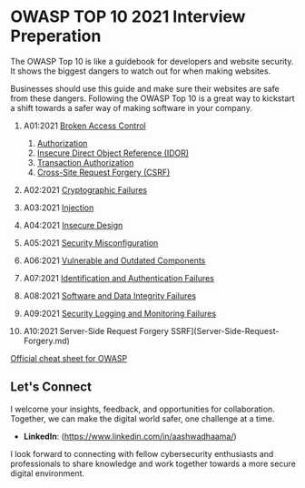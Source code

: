 # OWASP TOP 10 2021 Interview Preperation 

The OWASP Top 10 is like a guidebook for developers and website security. It shows the biggest dangers to watch out for when making websites. 

Businesses should use this guide and make sure their websites are safe from these dangers. Following the OWASP Top 10 is a great way to kickstart a shift towards a safer way of making software in your company. 

1. A01:2021 [Broken Access Control](Broken-Access-Control.md)
   1. [Authorization](Authorization.md)
   2. [Insecure Direct Object Reference (IDOR)](Insecure_Direct_Object_Reference.md)
   3. [Transaction Authorization](Transaction-Authorization.md)
   4. [Cross-Site Request Forgery (CSRF)](Cross-Site-Request-Forgery.md)





2. A02:2021 [Cryptographic Failures](Cryptographic-Failures.md)

3. A03:2021 [Injection](Injection.md)

4. A04:2021 [Insecure Design](Insecure-Design.md)

5. A05:2021 [Security Misconfiguration](Security-Misconfiguration.md)

6. A06:2021 [Vulnerable and Outdated Components](Vulnerable-and-Outdated-Components.md)

7. A07:2021 [Identification and Authentication Failures](Identification-and-Authentication-Failures.md)

8. A08:2021 [Software and Data Integrity Failures](Software-and-Data-Integrity-Failures.md)

9. A09:2021 [Security Logging and Monitoring Failures](Security-Logging-and-Monitoring-Failures.md)

10. A10:2021 Server-Side Request Forgery SSRF](Server-Side-Request-Forgery.md)

[Official cheat sheet for OWASP](https://cheatsheetseries.owasp.org/IndexTopTen.html) 

## Let's Connect

I welcome your insights, feedback, and opportunities for collaboration. Together, we can make the digital world safer, one challenge at a time.

- **LinkedIn**: (https://www.linkedin.com/in/aashwadhaama/)

I look forward to connecting with fellow cybersecurity enthusiasts and professionals to share knowledge and work together towards a more secure digital environment.

  

